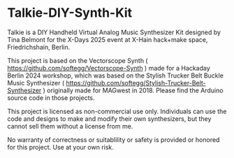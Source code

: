 # Talkie-DIY-Synth-Kit
 Talkie is a DIY Handheld Virtual Analog Music Synthesizer Kit designed by Tina Belmont for the X-Days 2025 event at X-Hain hack+make space, Friedrichshain, Berlin.
 
 This project is based on the Vectorscope Synth ( https://github.com/softegg/Vectorscope-Synth ) made for a Hackaday Berlin 2024 workshop, which was based on the Stylish Trucker Belt Buckle Music Synthesizer ( https://github.com/softegg/Stylish-Trucker-Belt-Synthesizer ) originally made for MAGwest in 2018. Please find the Arduino source code in those projects.
 
 This project is licensed as non-commercial use only. Individuals can use the code and designs to make and modify their own synthesizers, but they cannot sell them without a license from me.
 
 No warranty of correctness or suitablility or safety is provided or honored for this project. Use at your own risk.

